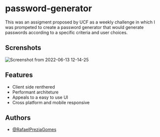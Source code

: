 # password-generator

This was an assigment proposed by UCF as a weekly challenge in which I was prompeted to create a password generator that would generate passwords according to a specific criteria and user choices.

## Screnshots

![Screenshot from 2022-06-13 12-14-25](https://user-images.githubusercontent.com/60278396/173398239-79b027f1-3316-4039-a080-696584330d26.png)

## Features

- Client side renthered
- Performant architeture
- Appeals to a easy to use UI
- Cross platform and mobile responsive

## Authors

- [@RafaelPreziaGomes](https://github.com/RafaelPreziaGomes)

